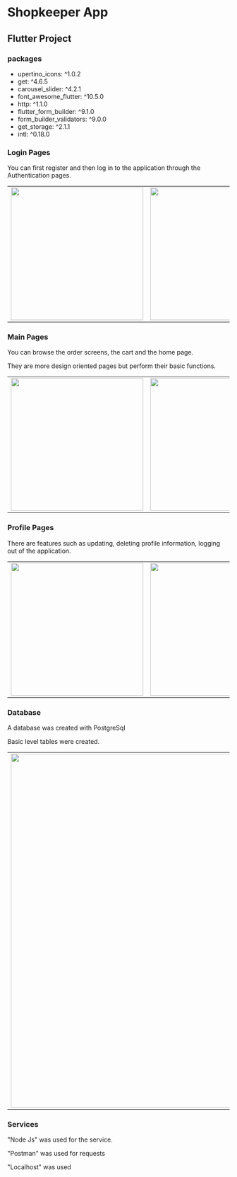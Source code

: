 # Shopkeeper App
## Flutter Project
<h3>packages</h3>
<ul>
  <li>upertino_icons: ^1.0.2</li>
  <li>get: ^4.6.5</li>
  <li>carousel_slider: ^4.2.1</li>
  <li>font_awesome_flutter: ^10.5.0</li>
  <li>http: ^1.1.0</li>
  <li>flutter_form_builder: ^9.1.0</li>
  <li>form_builder_validators: ^9.0.0</li>
  <li>get_storage: ^2.1.1</li>
  <li>intl: ^0.18.0</li>
</ul>

<table>
  <tr>
    <h3>Login Pages</h3>
    <p>You can first register and then log in to the application through the Authentication pages.</p>
    <td><img src="https://github.com/Ozberksenn/shopkeeper/assets/96706849/c7b86a39-aed9-4c1f-99a4-5724a39635b2" width="300px"/></td>
    <td><img src="https://github.com/Ozberksenn/shopkeeper/assets/96706849/0bee02ff-4e9c-4e7d-a958-2433d9e5a9f7" width="300px"/></td>
  </tr>
  </table>
  <table>
  <tr>
    <h3>Main Pages</h3>
    <p>You can browse the order screens, the cart and the home page.</p>
    <p>They are more design oriented pages but perform their basic functions.</p>
    <td><img src="https://github.com/Ozberksenn/shopkeeper/assets/96706849/0a57b4f7-b618-44ba-8aea-3ca287117256" width="300px"/></td>
    <td><img src="https://github.com/Ozberksenn/shopkeeper/assets/96706849/cde49472-a7f4-4fef-82e2-4502726a2345" width="300px"/></td>
    <td><img src="https://github.com/Ozberksenn/shopkeeper/assets/96706849/b7daa3a1-119f-40d4-99c2-cba4fec4c7ff" width="300px"/></td>
  </tr>
  </table>
  <table>
  <tr>
    <h3>Profile Pages</h3>
    <p>There are features such as updating, deleting profile information, logging out of the application.</p>
    <td><img src="https://github.com/Ozberksenn/shopkeeper/assets/96706849/98290c9b-87e5-42b5-b441-5e2c2019ef75" width="300px"/></td>
    <td><img src="https://github.com/Ozberksenn/shopkeeper/assets/96706849/83f4e6cb-ddf8-4555-a197-1a7d829a3bef" width="300px"/></td>
  </tr>
  </table>
  <table>
  <tr>
    <h3>Database</h3>
    <p>A database was created with PostgreSql</p>
    <p>Basic level tables were created.</p>
    <td><img src="https://github.com/Ozberksenn/shopkeeper/assets/96706849/c15a756e-b0f1-4f96-90cf-47964b24e681" width=800px"/></td>
  </tr>
  </table>

  <h3>Services</h3>
  <p>"Node Js" was used for the service.</p>
  <p>"Postman" was used for requests</p>
  <p>"Localhost" was used</p>
